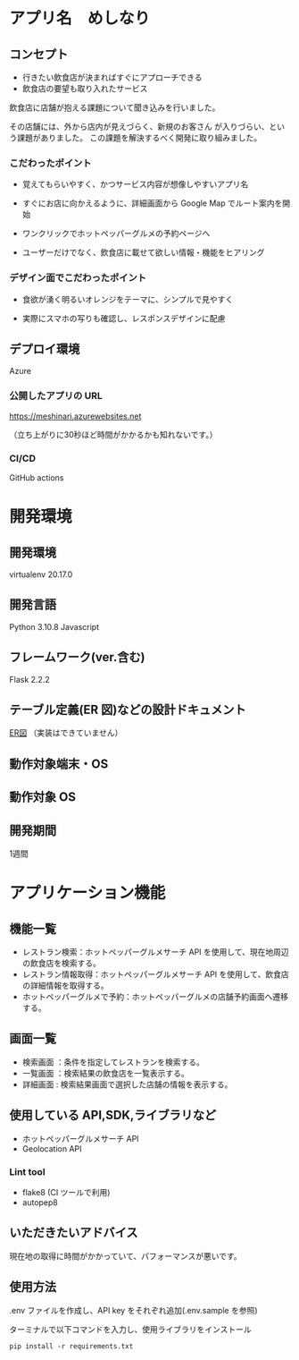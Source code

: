 # アプリ名　めしなり

## コンセプト

- 行きたい飲食店が決まればすぐにアプローチできる
- 飲食店の要望も取り入れたサービス

飲食店に店舗が抱える課題について聞き込みを行いました。

その店舗には、外から店内が見えづらく、新規のお客さん
が入りづらい、という課題がありました。
この課題を解決するべく開発に取り組みました。

### こだわったポイント

- 覚えてもらいやすく、かつサービス内容が想像しやすいアプリ名

- すぐにお店に向かえるように、詳細画面から Google Map でルート案内を開始

- ワンクリックでホットペッパーグルメの予約ページへ

- ユーザーだけでなく、飲食店に載せて欲しい情報・機能をヒアリング

### デザイン面でこだわったポイント

- 食欲が湧く明るいオレンジをテーマに、シンプルで見やすく

- 実際にスマホの写りも確認し、レスポンスデザインに配慮

## デプロイ環境

Azure

### 公開したアプリの URL

https://meshinari.azurewebsites.net

（立ち上がりに30秒ほど時間がかかるかも知れないです。）

### CI/CD

GitHub actions

# 開発環境

## 開発環境

virtualenv 20.17.0

## 開発言語

Python 3.10.8
Javascript

## フレームワーク(ver.含む)

Flask 2.2.2

## テーブル定義(ER 図)などの設計ドキュメント

[ER図](https://drawsql.app/teams/a2c6201/diagrams/-2)
（実装はできていません）

## 動作対象端末・OS

## 動作対象 OS

## 開発期間

1週間

# アプリケーション機能

## 機能一覧

- レストラン検索：ホットペッパーグルメサーチ API を使用して、現在地周辺の飲食店を検索する。
- レストラン情報取得：ホットペッパーグルメサーチ API を使用して、飲食店の詳細情報を取得する。
- ホットペッパーグルメで予約：ホットペッパーグルメの店舗予約画面へ遷移する。

## 画面一覧

- 検索画面 ：条件を指定してレストランを検索する。
- 一覧画面 ：検索結果の飲食店を一覧表示する。
- 詳細画面 : 検索結果画面で選択した店舗の情報を表示する。

## 使用している API,SDK,ライブラリなど

- ホットペッパーグルメサーチ API
- Geolocation API

### Lint tool

- flake8 (CI ツールで利用)
- autopep8

## いただきたいアドバイス

現在地の取得に時間がかかっていて、パフォーマンスが悪いです。

## 使用方法

.env ファイルを作成し、API key をそれぞれ追加(.env.sample を参照)

ターミナルで以下コマンドを入力し、使用ライブラリをインストール

```
pip install -r requirements.txt
```
